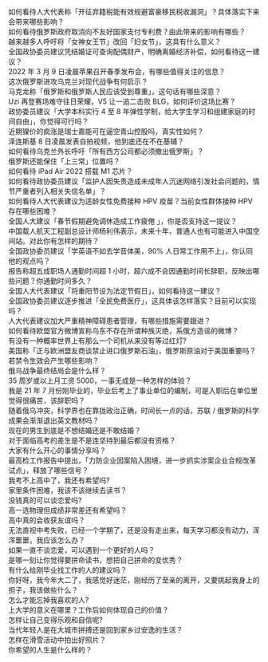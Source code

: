 如何看待人大代表称「开征弃籍税能有效规避富豪移民税收漏洞」？具体落实下来会带来哪些影响？  
如何看待俄罗斯政府取消向不友好国家支付专利费？由此带来的影响有哪些？  
越来越多人呼吁将「女神女王节」改回「妇女节」，这具有什么意义？  
全国政协委员建议凭结婚证可查询配偶财产，明确离婚经济补偿，如何看待这一建议？  
2022 年 3 月 9 日凌晨苹果召开春季发布会，有哪些值得关注的信息？  
这次俄罗斯进攻乌克兰对现代战争有何启示？  
马克龙称「俄罗斯和俄罗斯人民应该受到尊重」，这句话有哪些深意？  
Uzi 再登赛场难守往日荣耀，V5 让一追二击败 BLG，如何评价这场比赛？  
政协委员建议「大学本科实行 4 至 8 年弹性学制，给大学生学习和组建家庭的时间自由」，你觉得可行吗？  
近期镍价的疯涨是瑞士嘉能可在逼空青山控股吗，真实性如何？  
泽连斯基 8 日凌晨发表自拍视频，他到底还在不在基辅？  
如何看待乌克兰外长呼吁「所有西方公司都必须撤出俄罗斯」？  
俄罗斯还能保住「上三常」位置吗？  
如何看待 iPad Air 2022 搭载 M1 芯片？  
如何看待政协委员建议「监护人因失责造成未成年人沉迷网络引发社会问题的，情节严重者列入相关失信名单」？  
如何看待人大代表建议为适龄女性免费接种 HPV 疫苗？当前女性群体接种 HPV 存在哪些困难？  
全国人大建议「春节假期避免调休造成工作疲倦 」，你是否支持这一提议？  
中国载人航天工程副总设计师杨利伟表示，未来十年，普通人也有可能进入中国空间站。对此你有怎样的期待？  
全国政协委员建议「学英语不如去学音体美，90% 人日常工作用不上」，你认同他的观点吗？  
报告称超五成职场人通勤时间超 1 小时，超六成不会因通勤时间长辞职，反映出哪些问题？你通勤时间多久？  
全国人大代表建议「将重阳节设为法定节假日」，如何看待这一建议？  
全国政协委员建议逐步推进「全民免费医疗」，这具体该怎样落实？目前可以实现吗？  
人大代表建议加大严重精神障碍患者管理，有哪些措施需要跟进？  
如何看待欧盟官方微博宣称乌东不存在所谓种族灭绝，系俄方造谣的微博？  
有没有一种概率世界上有那么一个司机从来没有等过红灯?  
美国称「正与欧洲盟友商谈禁止进口俄罗斯石油」，俄罗斯原油对于美国重要吗？若禁令生效会产生哪些影响？  
俄乌战争最终结局会是什么样？  
35 周岁或以上月工资 5000，一事无成是一种怎样的体验？  
我是 21 年 7 月份刚毕业的，毕业后考上了事业单位的编制，可是入职后在单位里觉得很痛苦，该辞职吗？  
随着俄乌冲突，科学界也在靠拢政治正确，时间长一点的话，苏联 / 俄罗斯的科学成果会渐渐退出英文教材吗？  
现在的男生到底是不想结婚还是不敢结婚？  
对于面临高考的差生是不是连坚持到最后都没有资格？  
大家有什么开心的事情分享吗？  
最高检工作报告中提出，「力防企业因案陷入困境，进一步抓实涉案企业合规改革试点」，释放了哪些信号？  
我考不上高中了，我还有希望吗?  
家里条件困难，我该不该继续去读书？  
没钱真的可以谈恋爱吗?  
高一选物理但成绩非常差还有希望吗？  
高中真的会收获友谊吗？  
无法直视中考失败，已经一个学期了，还是没有走出来，每天学习都没有动力，浑浑噩噩，我应该怎么办？  
如果一直不谈恋爱，可以遇到一个更好的人吗？  
是哪一刻让你觉得要拼命读书，想把自己拼命的变优秀？  
有什么给刚毕业找工作的人的建议吗？  
你好呀，我今年大二了，我感觉好迷茫，刚经历了至亲的离开，又要挑起我身上的担子，我该做些什么？  
怎么才能忘掉我喜欢的人?  
上大学的意义在哪里？工作后如何体现自己的价值？  
怎样让自己变得乐观和自信呢?  
当代年轻人是在大城市拼搏还是回到家乡过安逸的生活？  
怎样在滑雪活动中拍出好照片？  
你希望的人生是什么样的？  
